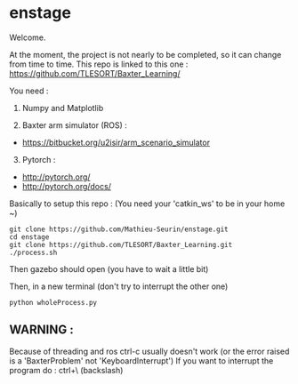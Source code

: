 # enstage

Welcome.

At the moment, the project is not nearly to be completed, so it can change from time to time.
This repo is linked to this one : https://github.com/TLESORT/Baxter_Learning/

You need :

1. Numpy and Matplotlib

2. Baxter arm simulator (ROS) :
  * https://bitbucket.org/u2isir/arm_scenario_simulator

3. Pytorch :
  * http://pytorch.org/
  * http://pytorch.org/docs/


Basically to setup this repo :
(You need your 'catkin_ws' to be in your home ~)

```
git clone https://github.com/Mathieu-Seurin/enstage.git
cd enstage
git clone https://github.com/TLESORT/Baxter_Learning.git
./process.sh
```

Then gazebo should open (you have to wait a little bit)

Then, in a new terminal (don't try to interrupt the other one)

```
python wholeProcess.py
```

WARNING : 
--------

Because of threading and ros ctrl-c usually doesn't work (or the error raised is a 'BaxterProblem' not 'KeyboardInterrupt')
If you want to interrupt the program do :
ctrl+\\
(backslash)
